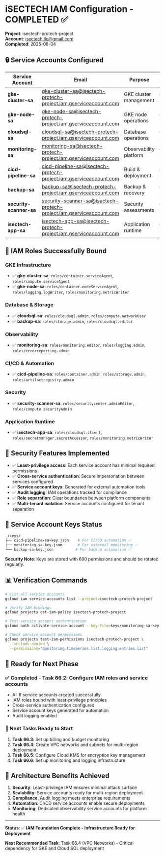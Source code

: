 # iSECTECH IAM Configuration - COMPLETED ✅

**Project**: isectech-protech-project  
**Account**: isectech.llc@gmail.com  
**Completed**: 2025-08-04

## 🔒 Service Accounts Configured

| Service Account | Email | Purpose | Status |
|----------------|-------|---------|--------|
| **gke-cluster-sa** | gke-cluster-sa@isectech-protech-project.iam.gserviceaccount.com | GKE cluster management | ✅ Active |
| **gke-node-sa** | gke-node-sa@isectech-protech-project.iam.gserviceaccount.com | GKE node operations | ✅ Active |
| **cloudsql-sa** | cloudsql-sa@isectech-protech-project.iam.gserviceaccount.com | Database operations | ✅ Active |
| **monitoring-sa** | monitoring-sa@isectech-protech-project.iam.gserviceaccount.com | Observability platform | ✅ Active |
| **cicd-pipeline-sa** | cicd-pipeline-sa@isectech-protech-project.iam.gserviceaccount.com | Build & deployment | ✅ Active |
| **backup-sa** | backup-sa@isectech-protech-project.iam.gserviceaccount.com | Backup & recovery | ✅ Active |
| **security-scanner-sa** | security-scanner-sa@isectech-protech-project.iam.gserviceaccount.com | Security assessments | ✅ Active |
| **isectech-app-sa** | isectech-app-sa@isectech-protech-project.iam.gserviceaccount.com | Application runtime | ✅ Active |

## 🎯 IAM Roles Successfully Bound

### GKE Infrastructure
- ✅ **gke-cluster-sa**: `roles/container.serviceAgent`, `roles/compute.serviceAgent`
- ✅ **gke-node-sa**: `roles/container.nodeServiceAgent`, `roles/logging.logWriter`, `roles/monitoring.metricWriter`

### Database & Storage
- ✅ **cloudsql-sa**: `roles/cloudsql.admin`, `roles/compute.networkUser`
- ✅ **backup-sa**: `roles/storage.admin`, `roles/cloudsql.editor`

### Observability
- ✅ **monitoring-sa**: `roles/monitoring.editor`, `roles/logging.admin`, `roles/errorreporting.admin`

### CI/CD & Automation
- ✅ **cicd-pipeline-sa**: `roles/container.admin`, `roles/storage.admin`, `roles/artifactregistry.admin`

### Security
- ✅ **security-scanner-sa**: `roles/securitycenter.adminEditor`, `roles/compute.securityAdmin`

### Application Runtime
- ✅ **isectech-app-sa**: `roles/cloudsql.client`, `roles/secretmanager.secretAccessor`, `roles/monitoring.metricWriter`

## 🔐 Security Features Implemented

- ✅ **Least-privilege access**: Each service account has minimal required permissions
- ✅ **Cross-service authentication**: Secure impersonation between services configured
- ✅ **Service account keys**: Generated for external automation tools
- ✅ **Audit logging**: IAM operations tracked for compliance
- ✅ **Role separation**: Clear boundaries between platform components
- ✅ **Multi-tenant isolation**: Service accounts configured for tenant separation

## 🔑 Service Account Keys Status

```bash
./keys/
├── cicd-pipeline-sa-key.json    # For CI/CD automation ✅
├── monitoring-sa-key.json       # For external monitoring ✅  
└── backup-sa-key.json          # For backup automation ✅
```

**Security Note**: Keys are stored with 600 permissions and should be rotated regularly.

## 📊 Verification Commands

```bash
# List all service accounts
gcloud iam service-accounts list --project=isectech-protech-project

# Verify IAM bindings
gcloud projects get-iam-policy isectech-protech-project

# Test service account authentication
gcloud auth activate-service-account --key-file=keys/monitoring-sa-key.json

# Check service account permissions
gcloud projects test-iam-permissions isectech-protech-project \
  --include-denied \
  --permissions="monitoring.timeSeries.list,logging.entries.list"
```

## 🚀 Ready for Next Phase

### ✅ Completed - Task 66.2: Configure IAM roles and service accounts
- All 8 service accounts created successfully
- IAM roles bound with least-privilege principles  
- Cross-service authentication configured
- Service account keys generated for automation
- Audit logging enabled

### 🔄 Next Tasks Ready to Start
1. **Task 66.3**: Set up billing and budget monitoring
2. **Task 66.4**: Create VPC networks and subnets for multi-region deployment
3. **Task 66.5**: Configure Cloud KMS for encryption key management
4. **Task 66.6**: Set up monitoring and logging infrastructure

## 🎯 Architecture Benefits Achieved

1. **Security**: Least-privilege IAM ensures minimal attack surface
2. **Scalability**: Service accounts ready for multi-region deployment
3. **Compliance**: Audit logging meets enterprise requirements
4. **Automation**: CI/CD service accounts enable secure deployments
5. **Monitoring**: Dedicated observability service accounts for platform health

---

**Status**: ✅ **IAM Foundation Complete - Infrastructure Ready for Deployment**

**Next Recommended Task**: Task 66.4 (VPC Networks) - Critical dependency for GKE and Cloud SQL deployment